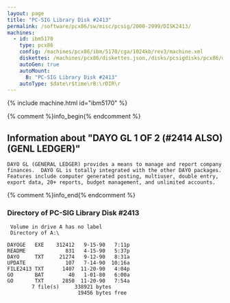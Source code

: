 ```yaml
---
layout: page
title: "PC-SIG Library Disk #2413"
permalink: /software/pcx86/sw/misc/pcsig/2000-2999/DISK2413/
machines:
  - id: ibm5170
    type: pcx86
    config: /machines/pcx86/ibm/5170/cga/1024kb/rev3/machine.xml
    diskettes: /machines/pcx86/diskettes.json,/disks/pcsigdisks/pcx86/diskettes.json
    autoGen: true
    autoMount:
      B: "PC-SIG Library Disk #2413"
    autoType: $date\r$time\rB:\rDIR\r
---
```


{% include machine.html id="ibm5170" %}

{% comment %}info_begin{% endcomment %}

## Information about "DAYO GL 1 OF 2 (#2414 ALSO)(GENL LEDGER)"

    DAYO GL (GENERAL LEDGER) provides a means to manage and report company
    finances.  DAYO GL is totally integrated with the other DAYO packages.
    Features include computer generated posting, multiuser, double entry,
    export data, 20+ reports, budget management, and unlimited accounts.
{% comment %}info_end{% endcomment %}


### Directory of PC-SIG Library Disk #2413

     Volume in drive A has no label
     Directory of A:\

    DAYOGE   EXE    312412   9-15-90   7:11p
    README             831   4-15-90   5:37p
    DAYO     TXT     21274   9-12-90   8:31a
    UPDATE             107   7-14-90  10:16a
    FILE2413 TXT      1407  11-20-90   4:04p
    GO       BAT        40   1-01-80   6:00a
    GO       TXT      2850  11-20-90   7:54a
            7 file(s)     338921 bytes
                           19456 bytes free
